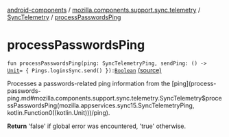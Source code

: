 [android-components](../../index.md) / [mozilla.components.support.sync.telemetry](../index.md) / [SyncTelemetry](index.md) / [processPasswordsPing](./process-passwords-ping.md)

# processPasswordsPing

`fun processPasswordsPing(ping: SyncTelemetryPing, sendPing: () -> `[`Unit`](https://kotlinlang.org/api/latest/jvm/stdlib/kotlin/-unit/index.html)` = { Pings.loginsSync.send() }): `[`Boolean`](https://kotlinlang.org/api/latest/jvm/stdlib/kotlin/-boolean/index.html) [(source)](https://github.com/mozilla-mobile/android-components/blob/master/components/support/sync-telemetry/src/main/java/mozilla/components/support/sync/telemetry/SyncTelemetry.kt#L80)

Processes a passwords-related ping information from the [ping](process-passwords-ping.md#mozilla.components.support.sync.telemetry.SyncTelemetry$processPasswordsPing(mozilla.appservices.sync15.SyncTelemetryPing, kotlin.Function0((kotlin.Unit)))/ping).

**Return**
'false' if global error was encountered, 'true' otherwise.

